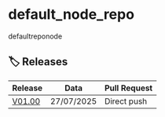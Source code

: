 # default_node_repo
defaultreponode

## 🏷️ Releases

| Release | Data | Pull Request |
|---------|------|--------------|
| [V01.00](release-notes/release-V01.00.md) | 27/07/2025 | Direct push |

